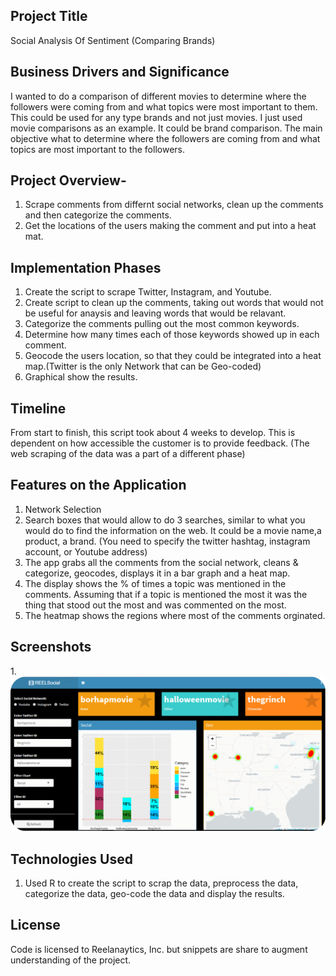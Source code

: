 

## Project Title 
Social Analysis Of Sentiment (Comparing Brands)

## Business Drivers and Significance
I wanted to do a comparison of different movies to determine where the followers were coming from and what topics were most important to them. This could be used for any type brands and not just movies. I just used movie comparisons as an example. It could be brand comparison. The main objective what to determine where the followers are coming from and what topics are most important to the followers.

## Project Overview- 
1. Scrape comments from differnt social networks, clean up the comments and then categorize the comments. 
2. Get the locations of the users making the comment and put into a heat mat.
 
## Implementation Phases
1. Create the script to scrape Twitter, Instagram, and Youtube.
2. Create script to clean up the comments, taking out words that would not be useful for anaysis and leaving words that would be relavant.
3. Categorize the comments pulling out the most common keywords.
4. Determine how many times each of those keywords showed up in each comment.
5. Geocode the users location, so that they could be integrated into a heat map.(Twitter is the only Network that can be Geo-coded)
5. Graphical show the results.

## Timeline
From start to finish, this script took about 4 weeks to develop. This is dependent on how accessible the customer is to provide feedback. (The web scraping of the data was a part of a different phase)

## Features on the Application
1. Network Selection 
2. Search boxes that would allow to do 3 searches, similar to what you would do to find the information on the web. It could be a movie name,a product, a brand. (You need to specify the twitter hashtag, instagram account, or Youtube address)
3. The app grabs all the comments from the social network, cleans & categorize, geocodes, displays it in a bar graph and a heat map.
4. The display shows the % of times a topic was mentioned in the comments. Assuming that if a topic is mentioned the most it was the thing that stood out the most and was commented on the most.
5. The heatmap shows the regions where most of the comments orginated. 

## Screenshots
1.![Alt text](/social_analysis/social_2.gif?raw=true "Social Sentiment App")

## Technologies Used
1. Used R to create the script to scrap the data, preprocess the data, categorize the data, geo-code the data and display the results.

## License
Code is licensed to Reelanaytics, Inc. but snippets are share to augment understanding of the project.


